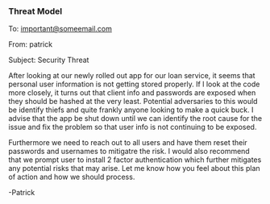 ### Threat Model

To: important@someemail.com

From: patrick

Subject: Security Threat

After looking at our newly rolled out app for our loan service, it seems that personal
user information is not getting stored properly. If I look at the code more closely, it 
turns out that client info and passwords are exposed when they should be hashed at the very least. 
Potential adversaries to this would be identify thiefs and quite frankly anyone looking to make a quick buck.
I advise that the app be shut down until we can identify the root cause for the issue and fix the problem so 
that user info is not continuing to be exposed.

Furthermore we need to reach out to all users and have them reset their passwords and usernames to mitigatre the risk. 
I would also recommend that we prompt user to install 2 factor authentication which further mitigates any
potential risks that may arise. Let me know how you feel about this plan of action and how we should process.

-Patrick

